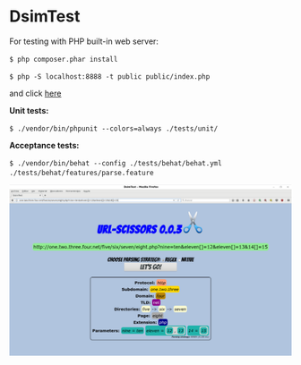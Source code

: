 # DsimTest

For testing with PHP built-in web server:

`$ php composer.phar install`

`$ php -S localhost:8888 -t public public/index.php`

and click [here](http://localhost:8888/uno/dos/tres/probando.php?uno=1&2=dos)

**Unit tests:**

`$ ./vendor/bin/phpunit --colors=always ./tests/unit/`

**Acceptance tests:**

`$ ./vendor/bin/behat --config ./tests/behat/behat.yml ./tests/behat/features/parse.feature`

![Screenshot](screenshot.png)
